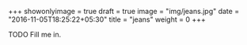 +++
showonlyimage = true
draft = true
image = "img/jeans.jpg"
date = "2016-11-05T18:25:22+05:30"
title = "jeans"
weight = 0
+++

TODO Fill me in.

